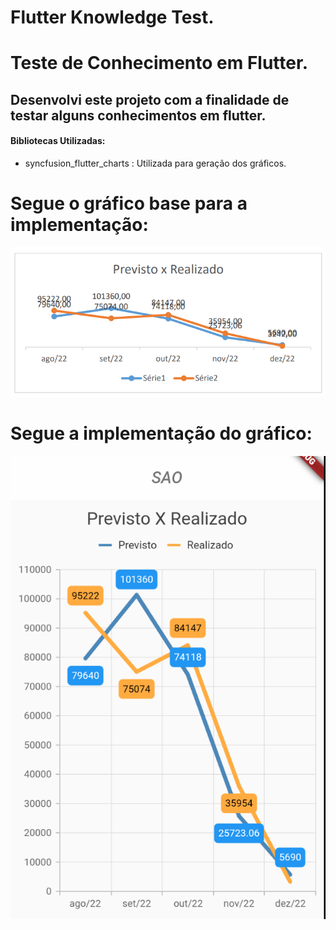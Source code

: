 # Flutter Knowledge Test. 
# Teste de Conhecimento em Flutter.

 
## Desenvolvi este projeto com a finalidade de testar alguns conhecimentos em flutter.

#### Bibliotecas Utilizadas:
* syncfusion_flutter_charts : Utilizada para geração dos gráficos.



# Segue o gráfico base para a implementação:
![img.png](img.png)

# Segue a implementação do gráfico:
![img_3.png](img_3.png)
